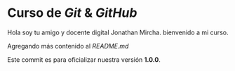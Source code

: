 # Curso de _Git_ & _GitHub_

Hola soy tu amigo y docente digital Jonathan Mircha. bienvenido a mi curso.

Agregando más contenido al _README.md_

Este commit es para oficializar nuestra versión **1.0.0**.
